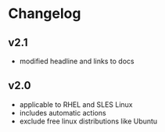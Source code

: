 # Changelog

## v2.1

- modified headline and links to docs

## v2.0

- applicable to RHEL and SLES Linux
- includes automatic actions
- exclude free linux distributions like Ubuntu
